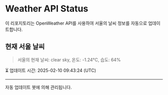 
# Weather API Status

이 리포지토리는 OpenWeather API를 사용하여 서울의 날씨 정보를 자동으로 업데이트합니다.

## 현재 서울 날씨
> 서울의 현재 날씨: clear sky, 온도: -1.24°C, 습도: 64%

⏳ 업데이트 시간: 2025-02-10 09:43:24 (UTC)

---
자동 업데이트 봇에 의해 관리됩니다.
